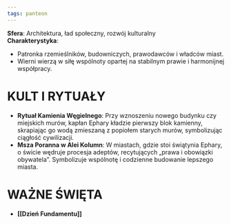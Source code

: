 ```yaml
---
tags: panteon
---
```

**Sfera**: Architektura, ład społeczny, rozwój kulturalny  
**Charakterystyka**:
- Patronka rzemieślników, budowniczych, prawodawców i władców miast.
- Wierni wierzą w siłę wspólnoty opartej na stabilnym prawie i harmonijnej współpracy.
# KULT I RYTUAŁY
- **Rytuał Kamienia Węgielnego**: Przy wznoszeniu nowego budynku czy miejskich murów, kapłan Ephary kładzie pierwszy blok kamienny, skrapiając go wodą zmieszaną z popiołem starych murów, symbolizując ciągłość cywilizacji.
- **Msza Poranna w Alei Kolumn**: W miastach, gdzie stoi świątynia Ephary, o świcie wędruje procesja adeptów, recytujących „prawa i obowiązki obywatela”. Symbolizuje wspólnotę i codzienne budowanie lepszego miasta.
# WAŻNE ŚWIĘTA
- **[[Dzień Fundamentu]]**